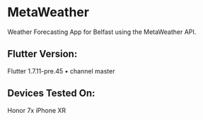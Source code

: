 # MetaWeather

Weather Forecasting App for Belfast using the MetaWeather API.

## Flutter Version:
Flutter 1.7.11-pre.45 • channel master

## Devices Tested On:
Honor 7x
iPhone XR
